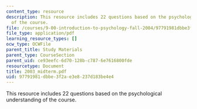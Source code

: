 ```yaml
---
content_type: resource
description: This resource includes 22 questions based on the psychological understanding
  of the course.
file: /courses/9-00-introduction-to-psychology-fall-2004/97791981dbbe3f2ae3e8237d183be4e4_2003_midterm.pdf
file_type: application/pdf
learning_resource_types: []
ocw_type: OCWFile
parent_title: Study Materials
parent_type: CourseSection
parent_uid: ce93eefc-6d70-128b-c787-6e7616800fde
resourcetype: Document
title: 2003_midterm.pdf
uid: 97791981-dbbe-3f2a-e3e8-237d183be4e4
---
```

This resource includes 22 questions based on the psychological understanding of the course.

